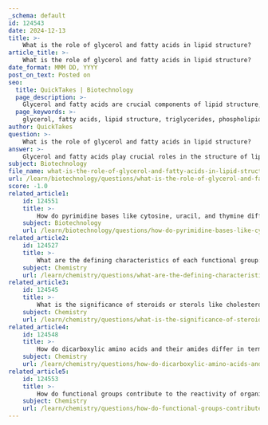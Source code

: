 ```yaml
---
_schema: default
id: 124543
date: 2024-12-13
title: >-
    What is the role of glycerol and fatty acids in lipid structure?
article_title: >-
    What is the role of glycerol and fatty acids in lipid structure?
date_format: MMM DD, YYYY
post_on_text: Posted on
seo:
  title: QuickTakes | Biotechnology
  page_description: >-
    Glycerol and fatty acids are crucial components of lipid structure, playing vital roles in the formation of triglycerides and phospholipids, essential for energy storage and biological membranes.
  page_keywords: >-
    glycerol, fatty acids, lipid structure, triglycerides, phospholipids, biological membranes, energy storage, ester bonds, amphipathic properties, lipid bilayers
author: QuickTakes
question: >-
    What is the role of glycerol and fatty acids in lipid structure?
answer: >-
    Glycerol and fatty acids play crucial roles in the structure of lipids, particularly in the formation of triglycerides and phospholipids, which are essential components of biological membranes and energy storage.\n\n1. **Glycerol**: Glycerol is a small organic molecule that serves as the backbone for many lipids. It consists of three carbon atoms, each of which is attached to a hydroxyl (-OH) group, making it a triol. This structure allows glycerol to form ester bonds with fatty acids, which is a key feature in lipid formation.\n\n2. **Fatty Acids**: Fatty acids are long hydrocarbon chains that typically contain a carboxyl group (-COOH) at one end. They can vary in length, usually ranging from 4 to 36 carbon atoms, with most common fatty acids having between 12 to 18 carbons. The hydrocarbon chain is hydrophobic, while the carboxyl group is hydrophilic, giving fatty acids amphipathic properties.\n\n3. **Formation of Triglycerides**: In triglycerides, which are the primary storage form of fats in the body, three fatty acids are esterified to a single glycerol molecule. This process occurs through esterification, where the hydroxyl groups of glycerol react with the carboxyl groups of fatty acids, releasing water and forming ester bonds. The resulting triglyceride is a hydrophobic molecule, which contributes to its role in energy storage.\n\n4. **Phospholipids**: In phospholipids, which are vital components of cellular membranes, glycerol is also the backbone. However, in this case, two fatty acids and a phosphate group are attached to the glycerol. The phosphate group can further bond with other molecules, such as choline, creating a diverse range of phospholipids. The amphipathic nature of phospholipids, with hydrophilic heads and hydrophobic tails, is essential for forming lipid bilayers in cell membranes.\n\nIn summary, glycerol and fatty acids are fundamental to lipid structure, with glycerol providing a stable backbone and fatty acids contributing to the hydrophobic characteristics of lipids, which are critical for energy storage and membrane formation in biological systems.
subject: Biotechnology
file_name: what-is-the-role-of-glycerol-and-fatty-acids-in-lipid-structure.md
url: /learn/biotechnology/questions/what-is-the-role-of-glycerol-and-fatty-acids-in-lipid-structure
score: -1.0
related_article1:
    id: 124551
    title: >-
        How do pyrimidine bases like cytosine, uracil, and thymine differ from purine bases like adenine and guanine?
    subject: Biotechnology
    url: /learn/biotechnology/questions/how-do-pyrimidine-bases-like-cytosine-uracil-and-thymine-differ-from-purine-bases-like-adenine-and-guanine
related_article2:
    id: 124527
    title: >-
        What are the defining characteristics of each functional group: hydroxyl, carbonyl, carboxyl, amine, thiol, and phosphate?
    subject: Chemistry
    url: /learn/chemistry/questions/what-are-the-defining-characteristics-of-each-functional-group-hydroxyl-carbonyl-carboxyl-amine-thiol-and-phosphate
related_article3:
    id: 124545
    title: >-
        What is the significance of steroids or sterols like cholesterol and estrogens in biological systems?
    subject: Chemistry
    url: /learn/chemistry/questions/what-is-the-significance-of-steroids-or-sterols-like-cholesterol-and-estrogens-in-biological-systems
related_article4:
    id: 124548
    title: >-
        How do dicarboxylic amino acids and their amides differ in terms of structure and function?
    subject: Chemistry
    url: /learn/chemistry/questions/how-do-dicarboxylic-amino-acids-and-their-amides-differ-in-terms-of-structure-and-function
related_article5:
    id: 124553
    title: >-
        How do functional groups contribute to the reactivity of organic molecules?
    subject: Chemistry
    url: /learn/chemistry/questions/how-do-functional-groups-contribute-to-the-reactivity-of-organic-molecules
---
```


&nbsp;